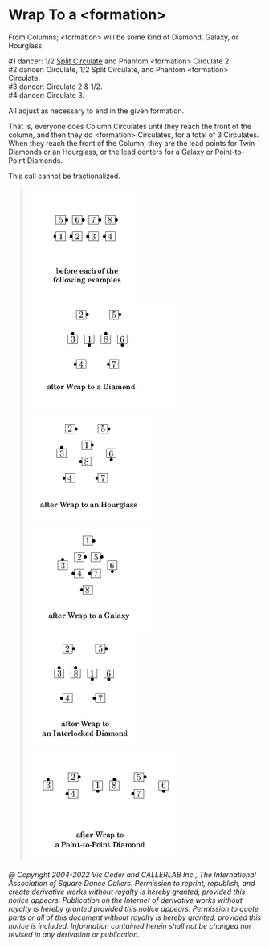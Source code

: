 
# Wrap To a \<formation>

From Columns; \<formation> will be some kind of Diamond,
Galaxy, or Hourglass:


\#1 dancer: 1/2 [Split Circulate](../b1/circulate.md) and Phantom \<formation> Circulate 2.  
\#2 dancer: Circulate, 1/2 Split Circulate, and Phantom \<formation> Circulate.  
\#3 dancer: Circulate 2 & 1/2.  
\#4 dancer: Circulate 3.  

All adjust as necessary to end in the given formation.

That is, everyone does Column Circulates until they reach the
front of the column, and then they do \<formation> Circulates,
for a total of 3 Circulates. When they reach the front of the Column,
they are the lead points for Twin Diamonds or an Hourglass, or the
lead centers for a Galaxy or Point-to-Point Diamonds.

This call cannot be fractionalized.

> 
> ![alt](wrap_to_a_formation-1.png)
> ![alt](wrap_to_a_formation-2.png)
> ![alt](wrap_to_a_formation-3.png)
> ![alt](wrap_to_a_formation-4.png)
> ![alt](wrap_to_a_formation-5.png)
> ![alt](wrap_to_a_formation-6.png)
> 

###### @ Copyright 2004-2022 Vic Ceder and CALLERLAB Inc., The International Association of Square Dance Callers. Permission to reprint, republish, and create derivative works without royalty is hereby granted, provided this notice appears. Publication on the Internet of derivative works without royalty is hereby granted provided this notice appears. Permission to quote parts or all of this document without royalty is hereby granted, provided this notice is included. Information contained herein shall not be changed nor revised in any derivation or publication.

